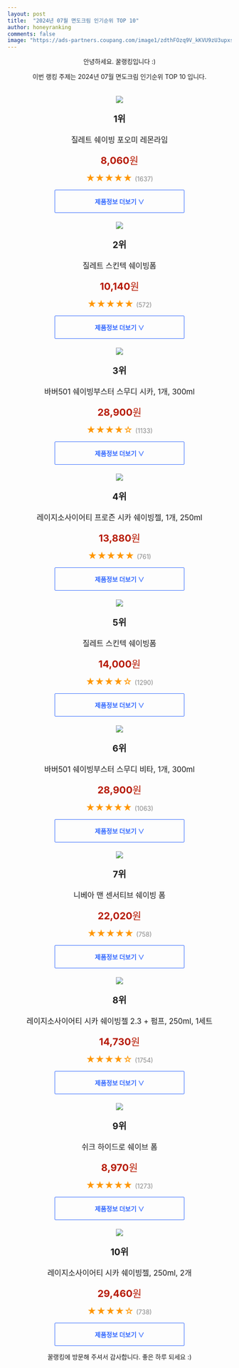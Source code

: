 ```yaml
---
layout: post
title:  "2024년 07월 면도크림 인기순위 TOP 10"
author: honeyranking
comments: false
image: "https://ads-partners.coupang.com/image1/zdthFOzq9V_kKVU9zU3upxs7CvVcDLv5QX-wqH-OjVnhZ_u6eGYXcIQUGTCmfRjajPqrKxybgI95GCHnIuysJPa_ho64rfgLGoFcFzFwDKCS2CDM0bmFLDA_c7YMntqwekfd9pPnhPUiBX-O_jv68_sf-T8ovz3kUsNJX9FUuJghx54vDoxlCJmuOXhzYPw2sO4WrPjO_Bf34tZsDYGRqttYFei189jl7_OPUETrwjJWvO8A7qEX7AZwAox1OZu1SGEAMi8T0X4w6o2_p2V_L28yCM8WUN1zVdjA"
---
```

<p style="text-align: center;">안녕하세요. 꿀랭킹입니다 :)</p>
<p style="text-align: center;">이번 랭킹 주제는 2024년 07월 면도크림 인기순위 TOP 10 입니다.</p><center><img src="https://ads-partners.coupang.com/image1/zdthFOzq9V_kKVU9zU3upxs7CvVcDLv5QX-wqH-OjVnhZ_u6eGYXcIQUGTCmfRjajPqrKxybgI95GCHnIuysJPa_ho64rfgLGoFcFzFwDKCS2CDM0bmFLDA_c7YMntqwekfd9pPnhPUiBX-O_jv68_sf-T8ovz3kUsNJX9FUuJghx54vDoxlCJmuOXhzYPw2sO4WrPjO_Bf34tZsDYGRqttYFei189jl7_OPUETrwjJWvO8A7qEX7AZwAox1OZu1SGEAMi8T0X4w6o2_p2V_L28yCM8WUN1zVdjA" style="margin-top:20px" /></center><p style="text-align: center; font-size: 20px"><b>1위</b></p><p style="text-align: center; font-size: 17px">질레트 쉐이빙 포오미 레몬라임</p><p style="text-align: center;"><span style="color: #b61800; font-size: 22px;"><b>8,060</b>원</span></p><p style="text-align: center;"><span style="color: #ff9600; font-size: 20px;">★★★★★ </span><span style="color: #878787;">(1637)</span></p><center><a href="https://link.coupang.com/re/AFFSDP?lptag=AF3899140&subid=honeyrank&pageKey=6537295&itemId=29016674&vendorItemId=3008652543&traceid=V0-153-ccfff3be30a0a472&requestid=20240727090000392210157020&token=31850C%7CMIXED"><div style="font-size: 14px; display: inline-block; padding: 15px 90px; color: #346aff; border-radius: 2px; border: 1px solid #346aff; cursor: pointer;"><b>제품정보 더보기 &or;</b></div></a></center><center><img src="https://ads-partners.coupang.com/image1/oIwS14GsqfBfdtytoPl4H-_IM9FqFyLDHkaBzjhrAuLotd9LHZ7bjE2-2O_FBl7aMQ1b0jU2kEmXjZPCOwmoySqR5AZHRO5ePqa1nVItG_0oTdajFTbZzXlHSGJ0ppI4DyPL5SUL2wDm6tBJ8nSZQibLtrW-P_px3WszL11HGLMAXenPGcaQjzD5DoWKy8i6D-Z0CPCM7VduA5v12pPDNDKIA7bCFrI8gn6QnGKlhkZ9Knt_cK1Z-SuyYkUy8Q1RkUVkogzMpa_2Z9TkH2OVXt-wl2XJrPFjr04=" style="margin-top:20px" /></center><p style="text-align: center; font-size: 20px"><b>2위</b></p><p style="text-align: center; font-size: 17px">질레트 스킨텍 쉐이빙폼</p><p style="text-align: center;"><span style="color: #b61800; font-size: 22px;"><b>10,140</b>원</span></p><p style="text-align: center;"><span style="color: #ff9600; font-size: 20px;">★★★★★ </span><span style="color: #878787;">(572)</span></p><center><a href="https://link.coupang.com/re/AFFSDP?lptag=AF3899140&subid=honeyrank&pageKey=306278812&itemId=17910185252&vendorItemId=85072872165&traceid=V0-153-7b12fe0161027071&requestid=20240727090000392210157020&token=31850C%7CMIXED"><div style="font-size: 14px; display: inline-block; padding: 15px 90px; color: #346aff; border-radius: 2px; border: 1px solid #346aff; cursor: pointer;"><b>제품정보 더보기 &or;</b></div></a></center><center><img src="https://ads-partners.coupang.com/image1/gav2lUaxCpsTuE32gXcMUwcti0260_F59rGYMNM1K9sN1zak6t_PIF_bzESQcL4PlBdsaEBecQfeSvszNAUx6A3nl2cAxqzgBnfRG5Vqvnlc3u4lP7WVOFbTUNhWlf15I7BRT12SZMvAXhbsvdikcy64MGcM4NsWeCR5LPnQImjSjgxh0eL-_P5LW_FT8d6f9_efkCFrFkspTtzzV9fXhwDtYw-1Dy5Fqa8O2mY5_HbWh5hb2NcETO-FCIjfy5FvTZF7-s6OBuU4rL7Q6vEE3y843BC1kRDnuHdfEhngdw==" style="margin-top:20px" /></center><p style="text-align: center; font-size: 20px"><b>3위</b></p><p style="text-align: center; font-size: 17px">바버501 쉐이빙부스터 스무디 시카, 1개, 300ml</p><p style="text-align: center;"><span style="color: #b61800; font-size: 22px;"><b>28,900</b>원</span></p><p style="text-align: center;"><span style="color: #ff9600; font-size: 20px;">★★★★☆ </span><span style="color: #878787;">(1133)</span></p><center><a href="https://link.coupang.com/re/AFFSDP?lptag=AF3899140&subid=honeyrank&pageKey=6825809759&itemId=7680009095&vendorItemId=88051206770&traceid=V0-153-24ee0e3f1e04a468&clickBeacon=2af82110-4bab-11ef-a3be-89409816e0a5%7E3&requestid=20240727090000392210157020&token=31850C%7CMIXED"><div style="font-size: 14px; display: inline-block; padding: 15px 90px; color: #346aff; border-radius: 2px; border: 1px solid #346aff; cursor: pointer;"><b>제품정보 더보기 &or;</b></div></a></center><center><img src="https://ads-partners.coupang.com/image1/ZDBsVNIWgNvbFGAkZPTfHajJ7uSyvxdUUPOxCfBqY_cllFDNl0OzKoNGOOl-lPOVT7p3iYJGfLIdYnSBTceNtejtH8hkW16X7Bhe7O8AqUcJ01yF1jBDkyOync2LKcdwH1AA1sqrcPflKwNi7LpiO9qyaFMhroIMzK31JM7eHHatphW5t8uQ-OnjyUypDMyHCoGx4Ds7aCpI4fWwuf78XALA9hpyh65u6eEiUaA2cbsKD5M2WXFOsKrPdifV9Yr9IO_PUOeynziroPukE8axCCcrkCKVb-jux8vP6NZ1Aw==" style="margin-top:20px" /></center><p style="text-align: center; font-size: 20px"><b>4위</b></p><p style="text-align: center; font-size: 17px">레이지소사이어티 프로즌 시카 쉐이빙젤, 1개, 250ml</p><p style="text-align: center;"><span style="color: #b61800; font-size: 22px;"><b>13,880</b>원</span></p><p style="text-align: center;"><span style="color: #ff9600; font-size: 20px;">★★★★★ </span><span style="color: #878787;">(761)</span></p><center><a href="https://link.coupang.com/re/AFFSDP?lptag=AF3899140&subid=honeyrank&pageKey=6612402583&itemId=14999861252&vendorItemId=82222738956&traceid=V0-153-7c889c180c071fa4&clickBeacon=2af82110-4bab-11ef-82d3-9583b3c9587a%7E3&requestid=20240727090000392210157020&token=31850C%7CMIXED"><div style="font-size: 14px; display: inline-block; padding: 15px 90px; color: #346aff; border-radius: 2px; border: 1px solid #346aff; cursor: pointer;"><b>제품정보 더보기 &or;</b></div></a></center><center><img src="https://ads-partners.coupang.com/image1/EKix5_HvFyMWbD4sEPGhoGZ-P3mtAaaZNBydqAN2DhG2vMmiyl2eKGK3aw4WJ6oz_AN_Kcv-nqmwlTe3s4UMN53ec5Kkeugr_gB38xo6RKaPM8O1qB5Mrpoz9toQxDu_P8WO973iWDjXvTdAfI3ED1rTWFMje-0OCr9UgvjPb5sjQN1wTr6HNFKQ3ORhJMg_dly0Dg7cHaLgnVSqWBKe2fIaf-QqF0Uqk4ymEYb9t2is49v9Pwy0y0yvIv9VkNnQw-NCIPEhOvyKb6Kag7EQTSnoB_ZzZgHm8tko" style="margin-top:20px" /></center><p style="text-align: center; font-size: 20px"><b>5위</b></p><p style="text-align: center; font-size: 17px">질레트 스킨텍 쉐이빙폼</p><p style="text-align: center;"><span style="color: #b61800; font-size: 22px;"><b>14,000</b>원</span></p><p style="text-align: center;"><span style="color: #ff9600; font-size: 20px;">★★★★☆ </span><span style="color: #878787;">(1290)</span></p><center><a href="https://link.coupang.com/re/AFFSDP?lptag=AF3899140&subid=honeyrank&pageKey=306278812&itemId=3989306286&vendorItemId=84723561568&traceid=V0-153-7b12fe0161027071&requestid=20240727090000392210157020&token=31850C%7CMIXED"><div style="font-size: 14px; display: inline-block; padding: 15px 90px; color: #346aff; border-radius: 2px; border: 1px solid #346aff; cursor: pointer;"><b>제품정보 더보기 &or;</b></div></a></center><center><img src="https://ads-partners.coupang.com/image1/Q7oIyQwHHwXVqiaaQ_yODGLFJ-kuDDJptSZGSdYxkZ4gPYH7wzuZnQW48bezuM0lym5ECiVfvZ3Q00olyFUYdd8D9dIE32hkk77esHbDinvWAhnLoTP6xiMQPXnbaq5UF1_gOZ2Dg21tE5fUSKsGHVKwXMIc2qbOhY3lpKax2vtRnNp0YD2KZ8sUTAOHQlT_esYdDVm3Jcx6RgA2qaLOjoRIbKtoGgYCrcc50NnOw5oDobWDJTr_WitEyh-wt6gI4EDwQ0cxKDcu5hnAknBEhLEur4dmgBnYydOaGHqhhrBDPFwBOEXNn0MIp92drWKT" style="margin-top:20px" /></center><p style="text-align: center; font-size: 20px"><b>6위</b></p><p style="text-align: center; font-size: 17px">바버501 쉐이빙부스터 스무디 비타, 1개, 300ml</p><p style="text-align: center;"><span style="color: #b61800; font-size: 22px;"><b>28,900</b>원</span></p><p style="text-align: center;"><span style="color: #ff9600; font-size: 20px;">★★★★★ </span><span style="color: #878787;">(1063)</span></p><center><a href="https://link.coupang.com/re/AFFSDP?lptag=AF3899140&subid=honeyrank&pageKey=7313554009&itemId=18741415760&vendorItemId=88051311735&traceid=V0-153-cf0b231270e40f6e&clickBeacon=2af82110-4bab-11ef-b8ac-98de00949d34%7E3&requestid=20240727090000392210157020&token=31850C%7CMIXED"><div style="font-size: 14px; display: inline-block; padding: 15px 90px; color: #346aff; border-radius: 2px; border: 1px solid #346aff; cursor: pointer;"><b>제품정보 더보기 &or;</b></div></a></center><center><img src="https://ads-partners.coupang.com/image1/57Q47OY1xTFqItZb55gk5RLt11OidLS7GFGnWfpDfbXMJ2y_YpKU2OhRRHzp0R2CzW30WIbecYb--Ky0QUtj2qlPcjyMEatrMw9ayFzBLs2N1GqXjjpUGb0ow_1cBy1vWjDVC1szCH1-8ht3y1KvCBpWB8JNZKTUy8lSTkpY4-I9yTf6ZIJ3RTaDH_dSAkWaNRTsdkjy87hY4OWx5YuJ9wBr-L1USNBYYjq8naRevCRhK28MhkHsRkdqgphQrROsJBkyeDKyjV2ILRmi8WUrG6TUFGyrtYDX1ri5U6bWhl_I6GsUMKCiDFOF" style="margin-top:20px" /></center><p style="text-align: center; font-size: 20px"><b>7위</b></p><p style="text-align: center; font-size: 17px">니베아 맨 센서티브 쉐이빙 폼</p><p style="text-align: center;"><span style="color: #b61800; font-size: 22px;"><b>22,020</b>원</span></p><p style="text-align: center;"><span style="color: #ff9600; font-size: 20px;">★★★★★ </span><span style="color: #878787;">(758)</span></p><center><a href="https://link.coupang.com/re/AFFSDP?lptag=AF3899140&subid=honeyrank&pageKey=1295376901&itemId=2307625957&vendorItemId=89012441625&traceid=V0-153-27c3addce61d06f2&requestid=20240727090000392210157020&token=31850C%7CMIXED"><div style="font-size: 14px; display: inline-block; padding: 15px 90px; color: #346aff; border-radius: 2px; border: 1px solid #346aff; cursor: pointer;"><b>제품정보 더보기 &or;</b></div></a></center><center><img src="https://ads-partners.coupang.com/image1/WATtCUUc3wwlu59yWA_g2qJs6ldvUIb2Ewvus0ld-FvcOKOfSVuKtzotlMA4gwcOcwAYHg5h7dhLeoyaB8PQQfFNtQ8-YuGi9x8Ma7Bl5lM7e7GJ_Upd1GC_0PXJOgeDdNH-fMfKYgzM-HHwtZv3slAbTa9ogAdJPvvDBdpoXIsURFUu0nYRYfF0bV9g_fzKSkKMKsKpgwEVfDp-Ai8leLDG-YYude1YgvrPMWKYvYrPqsM3y-Ps0V5-G9jL1vzqwiru-dv5sSSLVpeJVbjV29il3-f_2t0j39qfTNMOpsI=" style="margin-top:20px" /></center><p style="text-align: center; font-size: 20px"><b>8위</b></p><p style="text-align: center; font-size: 17px">레이지소사이어티 시카 쉐이빙젤 2.3 + 펌프, 250ml, 1세트</p><p style="text-align: center;"><span style="color: #b61800; font-size: 22px;"><b>14,730</b>원</span></p><p style="text-align: center;"><span style="color: #ff9600; font-size: 20px;">★★★★☆ </span><span style="color: #878787;">(1754)</span></p><center><a href="https://link.coupang.com/re/AFFSDP?lptag=AF3899140&subid=honeyrank&pageKey=6094880396&itemId=11385140230&vendorItemId=84475131227&traceid=V0-153-8aa05b0547662208&clickBeacon=2af82110-4bab-11ef-bef4-7bdd08cf9816%7E3&requestid=20240727090000392210157020&token=31850C%7CMIXED"><div style="font-size: 14px; display: inline-block; padding: 15px 90px; color: #346aff; border-radius: 2px; border: 1px solid #346aff; cursor: pointer;"><b>제품정보 더보기 &or;</b></div></a></center><center><img src="https://ads-partners.coupang.com/image1/GLE6n7_QjcjdM3vSGL_Mr9-73OWLt6Pv_HajrDvc_tyYMSThaDFhllv5hoOYrby6BBrr9Em0CqMJOrJgK1dFZQ5coS_9QnrbNpVuvk7oNopmHH7bDxqmlp8MC__LxVwlqr-JYbdheSZwlJu7mXSDW2zXG-UtZQfmpNKwtaCxwkEjRbUxwfXpq2rQ0CO7Sn4nmMLxqTXKCmOCpAOAnXEcUioyVBa4p9PDG6iGRk39-pyx0_VP627HB1hY4qyquYORo9LO3qEXioK0L3Ji3KmdyfsdpM2XA0vrgd7fZPVa" style="margin-top:20px" /></center><p style="text-align: center; font-size: 20px"><b>9위</b></p><p style="text-align: center; font-size: 17px">쉬크 하이드로 쉐이브 폼</p><p style="text-align: center;"><span style="color: #b61800; font-size: 22px;"><b>8,970</b>원</span></p><p style="text-align: center;"><span style="color: #ff9600; font-size: 20px;">★★★★★ </span><span style="color: #878787;">(1273)</span></p><center><a href="https://link.coupang.com/re/AFFSDP?lptag=AF3899140&subid=honeyrank&pageKey=6335422221&itemId=21293939343&vendorItemId=88353780589&traceid=V0-153-f02e365903867716&requestid=20240727090000392210157020&token=31850C%7CMIXED"><div style="font-size: 14px; display: inline-block; padding: 15px 90px; color: #346aff; border-radius: 2px; border: 1px solid #346aff; cursor: pointer;"><b>제품정보 더보기 &or;</b></div></a></center><center><img src="https://ads-partners.coupang.com/image1/JoCS8zoMd4ZOx7GFJlACvvAHFsoFj5n4BxAUImjCVXifDKnDiCMdimIND-4pjbCM_sInAJ_ULLUkn1VIvAjWtQqtWt7Jw5rcn8NXeWCiVay2iv6NVQxxvNFV48nOY25jFkL9KBy9xU6I0tcUgRHM-A5GdAZ3mC9FLISM0VCaOpI1R7fMhxL5dBjGBJeG0CnzpEgXp_agiUxQdbXdY-8gzUmi_3MRGUJu1ZrAP-hBc7bGp9Cgla6f9v_dAu3cCZrufTVFZcl7M30Ep27lMbkb4uwDZdvCJ8FpVqpQUR6Pxx8=" style="margin-top:20px" /></center><p style="text-align: center; font-size: 20px"><b>10위</b></p><p style="text-align: center; font-size: 17px">레이지소사이어티 시카 쉐이빙젤, 250ml, 2개</p><p style="text-align: center;"><span style="color: #b61800; font-size: 22px;"><b>29,460</b>원</span></p><p style="text-align: center;"><span style="color: #ff9600; font-size: 20px;">★★★★☆ </span><span style="color: #878787;">(738)</span></p><center><a href="https://link.coupang.com/re/AFFSDP?lptag=AF3899140&subid=honeyrank&pageKey=6094880396&itemId=11698893150&vendorItemId=82824523160&traceid=V0-153-8aa05b0547662208&clickBeacon=2af82110-4bab-11ef-a514-e1710d2a4867%7E3&requestid=20240727090000392210157020&token=31850C%7CMIXED"><div style="font-size: 14px; display: inline-block; padding: 15px 90px; color: #346aff; border-radius: 2px; border: 1px solid #346aff; cursor: pointer;"><b>제품정보 더보기 &or;</b></div></a></center><p style="text-align: center;">꿀랭킹에 방문해 주셔서 감사합니다. 좋은 하루 되세요 :)</p>